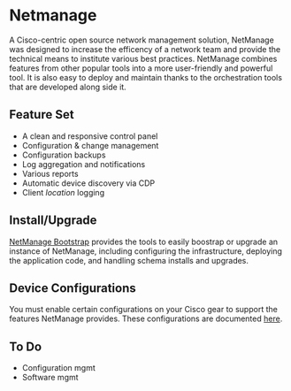 # Netmanage

A Cisco-centric open source network management solution, NetManage was designed to increase the efficency of a network team and provide the technical means to institute various best practices. NetManage combines features from other popular tools into a more user-friendly and powerful tool. It is also easy to deploy and maintain thanks to the orchestration tools that are developed along side it.

## Feature Set

* A clean and responsive control panel
* Configuration & change management
* Configuration backups
* Log aggregation and notifications
* Various reports
* Automatic device discovery via CDP
* Client *location* logging

## Install/Upgrade

[NetManage Bootstrap](https://github.com/JCotton1123/netmanage-bootstrap) provides the tools to easily boostrap or upgrade an instance of NetManage, including configuring the infrastructure, deploying the application code, and handling schema installs and upgrades.

## Device Configurations

You must enable certain configurations on your Cisco gear to support the features NetManage provides. These configurations are documented [here](docs/devices.md).

## To Do

* Configuration mgmt
* Software mgmt

